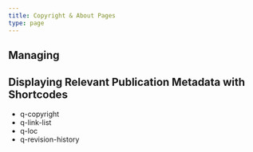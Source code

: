 ```yaml
---
title: Copyright & About Pages
type: page
---
```


## Managing 

## Displaying Relevant Publication Metadata with Shortcodes

- q-copyright
- q-link-list
- q-loc
- q-revision-history